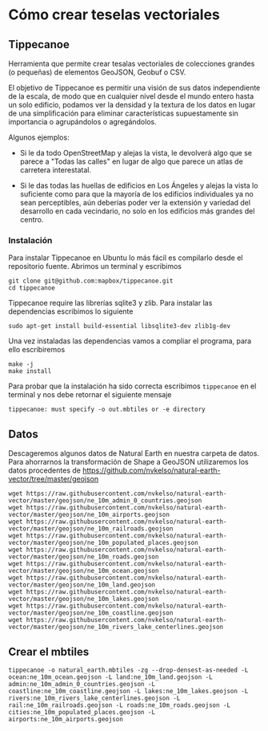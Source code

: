 # Cómo crear teselas vectoriales

## Tippecanoe

Herramienta que permite crear tesalas vectoriales de colecciones grandes (o pequeñas) de elementos GeoJSON, Geobuf o CSV.

El objetivo de Tippecanoe es permitir una visión de sus datos independiente de la escala, de modo que en cualquier nivel desde el mundo entero hasta un solo edificio, podamos ver la densidad y la textura de los datos en lugar de una simplificación para eliminar características supuestamente sin importancia o agrupándolos o agregándolos.

Algunos ejemplos:

- Si le da todo OpenStreetMap y alejas la vista, le devolverá algo que se parece a "Todas las calles" en lugar de algo que parece un atlas de carretera interestatal.

- Si le das todas las huellas de edificios en Los Ángeles y alejas la vista lo suficiente como para que la mayoría de los edificios individuales ya no sean perceptibles, aún deberías poder ver la extensión y variedad del desarrollo en cada vecindario, no solo en los edificios más grandes del centro.

### Instalación

Para instalar Tippecanoe en Ubuntu lo más fácil es compilarlo desde el repositorio fuente. Abrimos un terminal y escribimos

```
git clone git@github.com:mapbox/tippecanoe.git
cd tippecanoe
``` 

Tippecanoe require las librerías sqlite3 y zlib. Para instalar las dependencias escribimos lo siguiente 

```
sudo apt-get install build-essential libsqlite3-dev zlib1g-dev
```

Una vez instaladas las dependencias vamos a compliar el programa, para ello escribiremos

```
make -j
make install
```

Para probar que la instalación ha sido correcta escribimos ```tippecanoe``` en el terminal y nos debe retornar el siguiente mensaje

```
tippecanoe: must specify -o out.mbtiles or -e directory
```

## Datos 

Descageremos algunos datos de Natural Earth en nuestra carpeta de datos. Para ahorrarnos la transformación de Shape a GeoJSON utilizaremos los datos procedentes de https://github.com/nvkelso/natural-earth-vector/tree/master/geojson

```
wget https://raw.githubusercontent.com/nvkelso/natural-earth-vector/master/geojson/ne_10m_admin_0_countries.geojson
wget https://raw.githubusercontent.com/nvkelso/natural-earth-vector/master/geojson/ne_10m_airports.geojson
wget https://raw.githubusercontent.com/nvkelso/natural-earth-vector/master/geojson/ne_10m_railroads.geojson
wget https://raw.githubusercontent.com/nvkelso/natural-earth-vector/master/geojson/ne_10m_populated_places.geojson
wget https://raw.githubusercontent.com/nvkelso/natural-earth-vector/master/geojson/ne_10m_roads.geojson
wget https://raw.githubusercontent.com/nvkelso/natural-earth-vector/master/geojson/ne_10m_ocean.geojson
wget https://raw.githubusercontent.com/nvkelso/natural-earth-vector/master/geojson/ne_10m_land.geojson
wget https://raw.githubusercontent.com/nvkelso/natural-earth-vector/master/geojson/ne_10m_lakes.geojson
wget https://raw.githubusercontent.com/nvkelso/natural-earth-vector/master/geojson/ne_10m_coastline.geojson
wget https://raw.githubusercontent.com/nvkelso/natural-earth-vector/master/geojson/ne_10m_rivers_lake_centerlines.geojson
```

## Crear el mbtiles

```
tippecanoe -o natural_earth.mbtiles -zg --drop-densest-as-needed -L ocean:ne_10m_ocean.geojson -L land:ne_10m_land.geojson -L admin:ne_10m_admin_0_countries.geojson -L coastline:ne_10m_coastline.geojson -L lakes:ne_10m_lakes.geojson -L rivers:ne_10m_rivers_lake_centerlines.geojson -L rail:ne_10m_railroads.geojson -L roads:ne_10m_roads.geojson -L cities:ne_10m_populated_places.geojson -L airports:ne_10m_airports.geojson 
```
